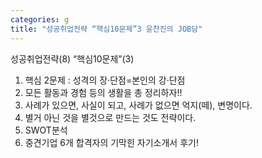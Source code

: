 ```yaml
---
categories: g
title: "성공취업전략 “핵심10문제”3 윤찬진의 JOB담"
---
```





성공취업전략(8)&nbsp;&ldquo;핵심10문제&rdquo;(3)


1) 핵심 2문제 : 성격의 장&middot;단점=본인의 강&middot;단점&nbsp;
2) 모든 활동과 경험 등의 생활을 총 정리하자!!
3) 사례가 있으면, 사실이 되고, 사례가 없으면 억지(떼), 변명이다.
4) 별거 아닌 것을 별것으로 만드는 것도 전략이다.
5) SWOT분석
6) 중견기업 6개 합격자의 기막힌 자기소개서 후기!
